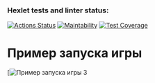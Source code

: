 ### Hexlet tests and linter status:
[![Actions Status](https://github.com/Asya-67/java-project-61/actions/workflows/hexlet-check.yml/badge.svg)](https://github.com/Asya-67/java-project-61/actions)
[![Maintability](https://api.codeclimate.com/v1/badges/3be770d53ee6df288ece/maintainability)](https://codeclimate.com/github/Asya-67/java-project-61/maintainability)
[![Test Coverage](https://api.codeclimate.com/v1/badges/3be770d53ee6df288ece/test_coverage)](https://codeclimate.com/github/Asya-67/java-project-61/test_coverage)


# Пример запуска игры
[![Пример запуска игры 3](https://asciinema.org/a/ob8SQdLhVzPrYzbpnfyfC7lzv)
